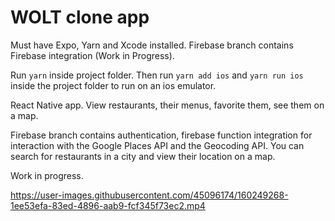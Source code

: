  
# WOLT clone app




Must have Expo, Yarn and Xcode installed. Firebase branch contains Firebase integration (Work in Progress).

Run `yarn` inside project folder. Then run `yarn add ios` and `yarn run ios` inside the project folder to run on an ios emulator. 

React Native app. View restaurants, their menus, favorite them, see them on a map. 

Firebase branch contains authentication, firebase function integration for interaction with the Google Places API and the Geocoding API. You can search for restaurants in a city and view their location on a map.  

Work in progress. 

 



https://user-images.githubusercontent.com/45096174/160249268-1ee53efa-83ed-4896-aab9-fcf345f73ec2.mp4
